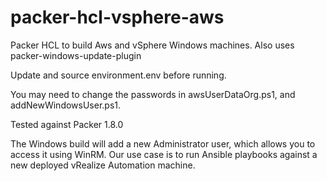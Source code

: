 # packer-hcl-vsphere-aws
Packer HCL to build Aws and vSphere Windows machines.  Also uses packer-windows-update-plugin

Update and source environment.env before running.

You may need to change the passwords in awsUserDataOrg.ps1, and addNewWindowsUser.ps1.

Tested against Packer 1.8.0

The Windows build will add a new Administrator user, which allows you to access it using WinRM.  Our use case is to run 
Ansible playbooks against a new deployed vRealize Automation machine.